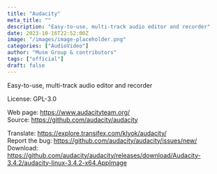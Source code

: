 ```yaml
---
title: "Audacity"
meta_title: ""
description: "Easy-to-use, multi-track audio editor and recorder"
date: 2023-10-16T22:52:00Z
image: "/images/image-placeholder.png"
categories: ["AudioVideo"]
author: "Muse Group & contributors"
tags: ["official"]
draft: false
---
```


Easy-to-use, multi-track audio editor and recorder

License: GPL-3.0

Web page: https://www.audacityteam.org/  
Source: https://github.com/audacity/audacity

Translate: https://explore.transifex.com/klyok/audacity/  
Report the bug: https://github.com/audacity/audacity/issues/new/  
Download: https://github.com/audacity/audacity/releases/download/Audacity-3.4.2/audacity-linux-3.4.2-x64.AppImage
